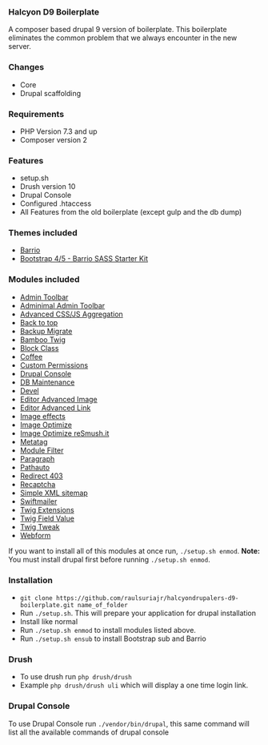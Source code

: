 ### Halcyon D9 Boilerplate
A composer based drupal 9 version of boilerplate. This boilerplate eliminates the common problem that we always encounter in the new server.

### Changes
* Core
* Drupal scaffolding

### Requirements
* PHP Version 7.3 and up
* Composer version 2

### Features
* setup.sh
* Drush version 10
* Drupal Console
* Configured .htaccess
* All Features from the old boilerplate (except gulp and the db dump)

### Themes included
* [Barrio](https://www.drupal.org/project/bootstrap_barrio)
* [Bootstrap 4/5 - Barrio SASS Starter Kit](https://www.drupal.org/project/bootstrap_sass)

### Modules included
* [Admin Toolbar](https://www.drupal.org/project/admin_toolbar)
* [Adminimal Admin Toolbar](https://www.drupal.org/project/adminimal_admin_toolbar)
* [Advanced CSS/JS Aggregation](https://www.drupal.org/project/advagg)
* [Back to top](https://www.drupal.org/project/back_to_top)
* [Backup Migrate](https://www.drupal.org/project/backup_migrate)
* [Bamboo Twig](https://www.drupal.org/project/bamboo_twig)
* [Block Class](https://www.drupal.org/project/block_class)
* [Coffee](https://www.drupal.org/project/coffee)
* [Custom Permissions](https://www.drupal.org/project/config_perms)
* [Drupal Console](https://drupalconsole.com/)
* [DB Maintenance](https://www.drupal.org/project/db_maintenance)
* [Devel](https://www.drupal.org/project/devel)
* [Editor Advanced Image](https://www.drupal.org/project/editor_advanced_image)
* [Editor Advanced Link](drupal/editor_advanced_link)
* [Image effects](https://www.drupal.org/project/image_effects)
* [Image Optimize](https://www.drupal.org/project/imageapi_optimize)
* [Image Optimize reSmush.it](https://www.drupal.org/project/imageapi_optimize_resmushit)
* [Metatag](https://www.drupal.org/project/metatag)
* [Module Filter](https://www.drupal.org/project/module_filter)
* [Paragraph](https://www.drupal.org/project/paragraphs)
* [Pathauto](https://www.drupal.org/project/pathauto)
* [Redirect 403](https://www.drupal.org/project/r4032login)
* [Recaptcha](https://www.drupal.org/project/recaptcha)
* [Simple XML sitemap](https://www.drupal.org/project/simple_sitemap)
* [Swiftmailer](https://www.drupal.org/project/swiftmailer)
* [Twig Extensions](https://www.drupal.org/project/twig_extensions)
* [Twig Field Value](https://www.drupal.org/project/twig_field_value)
* [Twig Tweak](drupal/twig_tweak)
* [Webform](https://www.drupal.org/project/webform)

If you want to install all of this modules at once run, `./setup.sh enmod`. **Note:** You must install drupal first before running `./setup.sh enmod`.

### Installation
* `git clone https://github.com/raulsuriajr/halcyondrupalers-d9-boilerplate.git name_of_folder`
* Run `./setup.sh`. This will prepare your application for drupal installation
* Install like normal
* Run `./setup.sh enmod` to install modules listed above.
* Run `./setup.sh ensub` to install Bootstrap sub and Barrio

### Drush
* To use drush run `php drush/drush`
* Example `php drush/drush uli` which will display a one time login link.

### Drupal Console
To use Drupal Console run `./vendor/bin/drupal`, this same command will list all the available commands of drupal console
